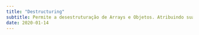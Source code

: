 ```yaml
---
title: "Destructuring"
subtitle: Permite a desestruturação de Arrays e Objetos. Atribuindo suas propriedades à novas variáveis.
date: 2020-01-14
---
```


